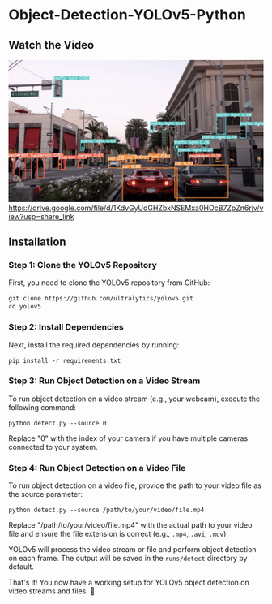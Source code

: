 # Object-Detection-YOLOv5-Python

## Watch the Video
![Alt text](https://github.com/atakhan27/Object-Detection-YOLOv5-Python/blob/main/yolov5-california.png)
https://drive.google.com/file/d/1KdvGyUdGHZbxNSEMxa0HOcB7ZpZn6rjv/view?usp=share_link

## Installation

### Step 1: Clone the YOLOv5 Repository
First, you need to clone the YOLOv5 repository from GitHub:
```console
git clone https://github.com/ultralytics/yolov5.git
cd yolov5
```

### Step 2: Install Dependencies
Next, install the required dependencies by running:
```console
pip install -r requirements.txt
```

### Step 3: Run Object Detection on a Video Stream
To run object detection on a video stream (e.g., your webcam), execute the following command:
```console
python detect.py --source 0
```
Replace "0" with the index of your camera if you have multiple cameras connected to your system.

### Step 4: Run Object Detection on a Video File
To run object detection on a video file, provide the path to your video file as the source parameter:
```console
python detect.py --source /path/to/your/video/file.mp4
```
Replace "/path/to/your/video/file.mp4" with the actual path to your video file and ensure the file extension is correct (e.g., `.mp4`, `.avi`, `.mov`).

YOLOv5 will process the video stream or file and perform object detection on each frame. The output will be saved in the `runs/detect` directory by default.

That's it! You now have a working setup for YOLOv5 object detection on video streams and files. 🎉
